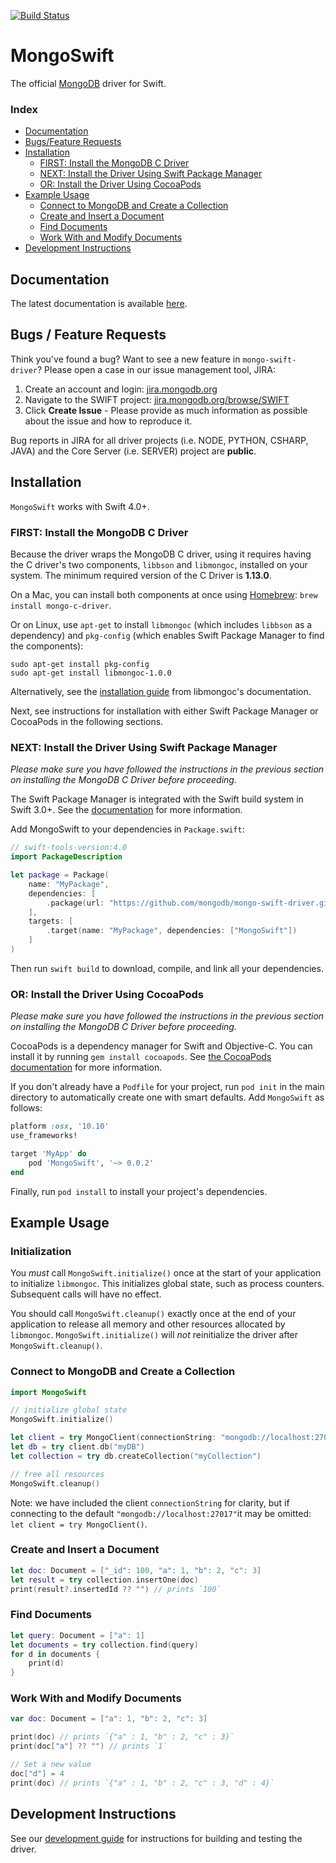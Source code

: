 [![Build Status](https://travis-ci.org/mongodb/mongo-swift-driver.svg?branch=master)](https://travis-ci.org/mongodb/mongo-swift-driver)

# MongoSwift
The official [MongoDB](https://www.mongodb.com/) driver for Swift.

### Index
- [Documentation](#documentation)
- [Bugs/Feature Requests](#bugs--feature-requests)
- [Installation](#installation)
    - [FIRST: Install the MongoDB C Driver](#first-install-the-mongodb-c-driver)
    -  [NEXT: Install the Driver Using Swift Package Manager](#next-install-the-driver-using-swift-package-manager)
    - [OR: Install the Driver Using CocoaPods](#or-install-the-driver-using-cocoapods)
- [Example Usage](#example-usage)
    - [Connect to MongoDB and Create a Collection](#connect-to-mongodb-and-create-a-collection)
    - [Create and Insert a Document](#create-and-insert-a-document)
    - [Find Documents](#find-documents)
    - [Work With and Modify Documents](#work-with-and-modify-documents)
- [Development Instructions](#development-instructions)

## Documentation
The latest documentation is available [here](https://mongodb.github.io/mongo-swift-driver/).

## Bugs / Feature Requests

Think you've found a bug? Want to see a new feature in `mongo-swift-driver`? Please open a case in our issue management tool, JIRA:

1. Create an account and login: [jira.mongodb.org](https://jira.mongodb.org)
2. Navigate to the SWIFT project: [jira.mongodb.org/browse/SWIFT](https://jira.mongodb.org/browse/SWIFT)
3. Click **Create Issue** - Please provide as much information as possible about the issue and how to reproduce it.

Bug reports in JIRA for all driver projects (i.e. NODE, PYTHON, CSHARP, JAVA) and the
Core Server (i.e. SERVER) project are **public**.

## Installation
`MongoSwift` works with Swift 4.0+.

### FIRST: Install the MongoDB C Driver
Because the driver wraps the MongoDB C driver, using it requires having the C driver's two components, `libbson` and `libmongoc`, installed on your system. The minimum required version of the C Driver is **1.13.0**.

On a Mac, you can install both components at once using [Homebrew](https://brew.sh/):
`brew install mongo-c-driver`.

Or on Linux, use `apt-get` to install `libmongoc` (which includes `libbson` as a dependency) and `pkg-config` (which enables Swift Package Manager to find the components):
```
sudo apt-get install pkg-config
sudo apt-get install libmongoc-1.0.0
```

Alternatively, see the [installation guide](http://mongoc.org/libmongoc/current/installing.html) from libmongoc's documentation.

Next, see instructions for installation with either Swift Package Manager or CocoaPods in the following sections.

### NEXT: Install the Driver Using Swift Package Manager
*Please make sure you have followed the instructions in the previous section on installing the MongoDB C Driver before proceeding.*

The Swift Package Manager is integrated with the Swift build system in Swift 3.0+. See the [documentation](https://swift.org/package-manager/) for more information.

Add MongoSwift to your dependencies in `Package.swift`:

```swift
// swift-tools-version:4.0
import PackageDescription

let package = Package(
    name: "MyPackage",
    dependencies: [
        .package(url: "https://github.com/mongodb/mongo-swift-driver.git", from: "0.0.5"),
    ],
    targets: [
        .target(name: "MyPackage", dependencies: ["MongoSwift"])
    ]
)
```

Then run `swift build` to download, compile, and link all your dependencies.

### OR: Install the Driver Using CocoaPods
*Please make sure you have followed the instructions in the previous section on installing the MongoDB C Driver before proceeding.*

CocoaPods is a dependency manager for Swift and Objective-C. You can install it by running `gem install cocoapods`. See [the CocoaPods documentation](https://cocoapods.org/) for more information.

If you don't already have a `Podfile` for your project, run `pod init` in the main directory to automatically create one with smart defaults. Add `MongoSwift` as follows:

```ruby
platform :osx, '10.10'
use_frameworks!

target 'MyApp' do
    pod 'MongoSwift', '~> 0.0.2'
end
```

Finally, run `pod install` to install your project's dependencies.

## Example Usage

### Initialization
You *must* call `MongoSwift.initialize()` once at the start of your application to
initialize `libmongoc`. This initializes global state, such as process counters. Subsequent calls will have no effect.

You should call `MongoSwift.cleanup()` exactly once at the end of your application to release all memory and other resources allocated by `libmongoc`. `MongoSwift.initialize()`
will *not* reinitialize the driver after `MongoSwift.cleanup()`.

### Connect to MongoDB and Create a Collection
```swift
import MongoSwift

// initialize global state
MongoSwift.initialize()

let client = try MongoClient(connectionString: "mongodb://localhost:27017")
let db = try client.db("myDB")
let collection = try db.createCollection("myCollection")

// free all resources
MongoSwift.cleanup()
```

Note: we have included the client `connectionString` for clarity, but if connecting to the default `"mongodb://localhost:27017"`it may be omitted: `let client = try MongoClient()`.

### Create and Insert a Document
```swift
let doc: Document = ["_id": 100, "a": 1, "b": 2, "c": 3]
let result = try collection.insertOne(doc)
print(result?.insertedId ?? "") // prints `100`
```

### Find Documents
```swift
let query: Document = ["a": 1]
let documents = try collection.find(query)
for d in documents {
    print(d)
}
```

### Work With and Modify Documents
```swift
var doc: Document = ["a": 1, "b": 2, "c": 3]

print(doc) // prints `{"a" : 1, "b" : 2, "c" : 3}`
print(doc["a"] ?? "") // prints `1`

// Set a new value
doc["d"] = 4
print(doc) // prints `{"a" : 1, "b" : 2, "c" : 3, "d" : 4}`
```
## Development Instructions

See our [development guide](https://mongodb.github.io/mongo-swift-driver/development.html) for instructions for building and testing the driver.

